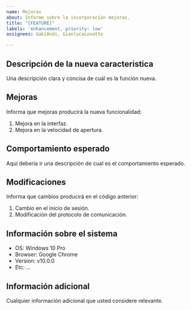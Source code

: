 ```yaml
---
name: Mejoras
about: Informe sobre la incorporación mejoras.
title: "[FEATURE]"
labels: 'enhancement, priority: low'
assignees: GabiAndi, GianlucaLovatto

---
```


## Descripción de la nueva caracteristica

Una descripción clara y concisa de cuál es la función nueva.

## Mejoras

Informa que mejoras producirá la nueva funcionalidad:

1. Mejora en la interfaz.
2. Mejora en la velocidad de apertura.

## Comportamiento esperado

Aquí debería ir una descripción de cual es el comportamiento esperado.

## Modificaciones

Informa que cambios producirá en el código anterior:

1. Cambio en el inicio de sesión.
2. Modificación del protocolo de comunicación.

## Información sobre el sistema

- OS: Windows 10 Pro
- Browser: Google Chrome
- Version: v10.0.0
- Etc: ...

## Información adicional

Cualquier información adicional que usted considere relevante.
